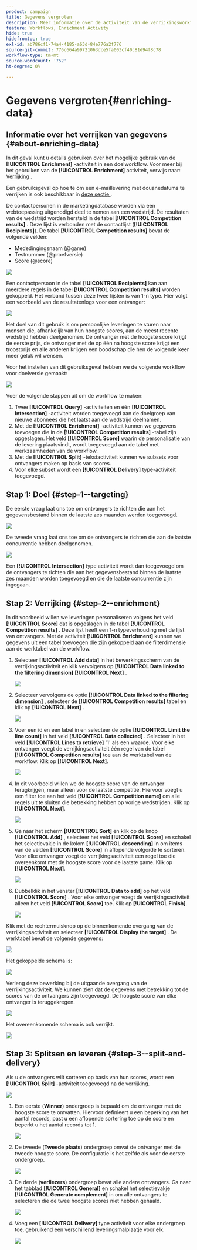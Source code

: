 ```yaml
---
product: campaign
title: Gegevens vergroten
description: Meer informatie over de activiteit van de verrijkingsworkflow
feature: Workflows, Enrichment Activity
hide: true
hidefromtoc: true
exl-id: ab786cf1-74a4-4185-a63d-84e776a2f776
source-git-commit: 776c664a99721063dce5fa003cf40c81d94f8c78
workflow-type: tm+mt
source-wordcount: '752'
ht-degree: 0%

---
```


# Gegevens vergroten{#enriching-data}



## Informatie over het verrijken van gegevens {#about-enriching-data}

In dit geval kunt u details gebruiken over het mogelijke gebruik van de **[!UICONTROL Enrichment]** -activiteit in een doelworkflow. Voor meer bij het gebruiken van de **[!UICONTROL Enrichment]** activiteit, verwijs naar: [ Verrijking ](enrichment.md).

Een gebruiksgeval op hoe te om een e-maillevering met douanedatums te verrijken is ook beschikbaar in [ deze sectie ](email-enrichment-with-custom-date-fields.md).

De contactpersonen in de marketingdatabase worden via een webtoepassing uitgenodigd deel te nemen aan een wedstrijd. De resultaten van de wedstrijd worden hersteld in de tabel **[!UICONTROL Competition results]** . Deze lijst is verbonden met de contactlijst (**[!UICONTROL Recipients]**). De tabel **[!UICONTROL Competition results]** bevat de volgende velden:

* Mededingingsnaam (@game)
* Testnummer (@proefversie)
* Score (@score)

![](assets/uc1_enrich_1.png)

Een contactpersoon in de tabel **[!UICONTROL Recipients]** kan aan meerdere regels in de tabel **[!UICONTROL Competition results]** worden gekoppeld. Het verband tussen deze twee lijsten is van 1-n type. Hier volgt een voorbeeld van de resultatenlogs voor een ontvanger:

![](assets/uc1_enrich_2.png)

Het doel van dit gebruik is om persoonlijke leveringen te sturen naar mensen die, afhankelijk van hun hoogste scores, aan de meest recente wedstrijd hebben deelgenomen. De ontvanger met de hoogste score krijgt de eerste prijs, de ontvanger met de op één na hoogste score krijgt een troostprijs en alle anderen krijgen een boodschap die hen de volgende keer meer geluk wil wensen.

Voor het instellen van dit gebruiksgeval hebben we de volgende workflow voor doelversie gemaakt:

![](assets/uc1_enrich_3.png)

Voer de volgende stappen uit om de workflow te maken:

1. Twee **[!UICONTROL Query]** -activiteiten en één **[!UICONTROL Intersection]** -activiteit worden toegevoegd aan de doelgroep van nieuwe abonnees die het laatst aan de wedstrijd deelnamen.
1. Met de **[!UICONTROL Enrichment]** -activiteit kunnen we gegevens toevoegen die in de **[!UICONTROL Competition results]** -tabel zijn opgeslagen. Het veld **[!UICONTROL Score]** waarin de personalisatie van de levering plaatsvindt, wordt toegevoegd aan de tabel met werkzaamheden van de workflow.
1. Met de **[!UICONTROL Split]** -tekstactiviteit kunnen we subsets voor ontvangers maken op basis van scores.
1. Voor elke subset wordt een **[!UICONTROL Delivery]** type-activiteit toegevoegd.

## Stap 1: Doel {#step-1--targeting}

De eerste vraag laat ons toe om ontvangers te richten die aan het gegevensbestand binnen de laatste zes maanden werden toegevoegd.

![](assets/uc1_enrich_4.png)

De tweede vraag laat ons toe om de ontvangers te richten die aan de laatste concurrentie hebben deelgenomen.

![](assets/uc1_enrich_5.png)

Een **[!UICONTROL Intersection]** type activiteit wordt dan toegevoegd om de ontvangers te richten die aan het gegevensbestand binnen de laatste zes maanden worden toegevoegd en die de laatste concurrentie zijn ingegaan.

## Stap 2: Verrijking {#step-2--enrichment}

In dit voorbeeld willen we leveringen personaliseren volgens het veld **[!UICONTROL Score]** dat is opgeslagen in de tabel **[!UICONTROL Competition results]** . Deze lijst heeft een 1-n typeverhouding met de lijst van ontvangers. Met de activiteit **[!UICONTROL Enrichment]** kunnen we gegevens uit een tabel toevoegen die zijn gekoppeld aan de filterdimensie aan de werktabel van de workflow.

1. Selecteer **[!UICONTROL Add data]** in het bewerkingsscherm van de verrijkingsactiviteit en klik vervolgens op **[!UICONTROL Data linked to the filtering dimension]** **[!UICONTROL Next]** .

   ![](assets/uc1_enrich_6.png)

1. Selecteer vervolgens de optie **[!UICONTROL Data linked to the filtering dimension]** , selecteer de **[!UICONTROL Competition results]** tabel en klik op **[!UICONTROL Next]** .

   ![](assets/uc1_enrich_7.png)

1. Voer een id en een label in en selecteer de optie **[!UICONTROL Limit the line count]** in het veld **[!UICONTROL Data collected]** . Selecteer in het veld **[!UICONTROL Lines to retrieve]** &#39;1&#39; als een waarde. Voor elke ontvanger voegt de verrijkingsactiviteit één regel van de tabel **[!UICONTROL Competition results]** toe aan de werktabel van de workflow. Klik op **[!UICONTROL Next]**.

   ![](assets/uc1_enrich_8.png)

1. In dit voorbeeld willen we de hoogste score van de ontvanger terugkrijgen, maar alleen voor de laatste competitie. Hiervoor voegt u een filter toe aan het veld **[!UICONTROL Competition name]** om alle regels uit te sluiten die betrekking hebben op vorige wedstrijden. Klik op **[!UICONTROL Next]**.

   ![](assets/uc1_enrich_9.png)

1. Ga naar het scherm **[!UICONTROL Sort]** en klik op de knop **[!UICONTROL Add]** , selecteer het veld **[!UICONTROL Score]** en schakel het selectievakje in de kolom **[!UICONTROL descending]** in om items van de velden **[!UICONTROL Score]** in aflopende volgorde te sorteren. Voor elke ontvanger voegt de verrijkingsactiviteit een regel toe die overeenkomt met de hoogste score voor de laatste game. Klik op **[!UICONTROL Next]**.

   ![](assets/uc1_enrich_10.png)

1. Dubbelklik in het venster **[!UICONTROL Data to add]** op het veld **[!UICONTROL Score]** . Voor elke ontvanger voegt de verrijkingsactiviteit alleen het veld **[!UICONTROL Score]** toe. Klik op **[!UICONTROL Finish]**.

   ![](assets/uc1_enrich_11.png)

Klik met de rechtermuisknop op de binnenkomende overgang van de verrijkingsactiviteit en selecteer **[!UICONTROL Display the target]** . De werktabel bevat de volgende gegevens:

![](assets/uc1_enrich_13.png)

Het gekoppelde schema is:

![](assets/uc1_enrich_15.png)

Verleng deze bewerking bij de uitgaande overgang van de verrijkingsactiviteit. We kunnen zien dat de gegevens met betrekking tot de scores van de ontvangers zijn toegevoegd. De hoogste score van elke ontvanger is teruggekregen.

![](assets/uc1_enrich_12.png)

Het overeenkomende schema is ook verrijkt.

![](assets/uc1_enrich_14.png)

## Stap 3: Splitsen en leveren {#step-3--split-and-delivery}

Als u de ontvangers wilt sorteren op basis van hun scores, wordt een **[!UICONTROL Split]** -activiteit toegevoegd na de verrijking.

![](assets/uc1_enrich_18.png)

1. Een eerste (**Winner**) ondergroep is bepaald om de ontvanger met de hoogste score te omvatten. Hiervoor definieert u een beperking van het aantal records, past u een aflopende sortering toe op de score en beperkt u het aantal records tot 1.

   ![](assets/uc1_enrich_16.png)

1. De tweede (**Tweede plaats**) ondergroep omvat de ontvanger met de tweede hoogste score. De configuratie is het zelfde als voor de eerste ondergroep.

   ![](assets/uc1_enrich_17.png)

1. De derde (**verliezers**) ondergroep bevat alle andere ontvangers. Ga naar het tabblad **[!UICONTROL General]** en schakel het selectievakje **[!UICONTROL Generate complement]** in om alle ontvangers te selecteren die de twee hoogste scores niet hebben gehaald.

   ![](assets/uc1_enrich_19.png)

1. Voeg een **[!UICONTROL Delivery]** type activiteit voor elke ondergroep toe, gebruikend een verschillend leveringsmalplaatje voor elk.

   ![](assets/uc1_enrich_20.png)
